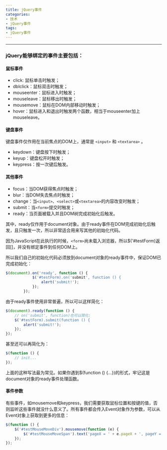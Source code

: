 ```yaml
---
title: jQuery事件
categories:
- 技术
- jQuery事件
tags:
- jQuery事件
---
```


---------------


### jQuery能够绑定的事件主要包括：

#### 鼠标事件
- click: 鼠标单击时触发；
- dblclick：鼠标双击时触发；
- mouseenter：鼠标进入时触发；
- mouseleave：鼠标移出时触发；
- mousemove：鼠标在DOM内部移动时触发；
- hover：鼠标进入和退出时触发两个函数，相当于mouseenter加上mouseleave。

<!--more-->

#### 键盘事件

键盘事件仅作用在当前焦点的DOM上，通常是 `<input>` 和 `<textarea>` 。

- keydown：键盘按下时触发；
- keyup：键盘松开时触发；
- keypress：按一次键后触发。

#### 其他事件
- focus：当DOM获得焦点时触发；
- blur：当DOM失去焦点时触发；
- change：当`<input>`、`<select>`或`<textarea>`的内容改变时触发；
- submit：当`<form>`提交时触发；
- ready：当页面被载入并且DOM树完成初始化后触发。


其中，ready仅作用于document对象。由于ready事件在DOM完成初始化后触发，且只触发一次，所以非常适合用来写其他的初始化代码。

因为JavaScript在此执行的时候，`<form>`尚未载入浏览器，所以$('#testForm)返回[]，并没有绑定事件到任何DOM上。

所以我们自己的初始化代码必须放到document对象的ready事件中，保证DOM已完成初始化：

```javascript
$(document).on('ready', function () {
            $('#testForm).on('submit', function () {
                alert('submit!');
            });
        });
```

由于ready事件使用非常普遍，所以可以这样简化：
```javascript
$(document).ready(function () {
    // on('submit', function)也可以简化:
    $('#testForm).submit(function () {
        alert('submit!');
    });
});
```
甚至还可以再简化为：
```javascript
$(function () {
    // init...
});
```
上面的这种写法最为常见。如果你遇到$(function () {...})的形式，牢记这是document对象的ready事件处理函数。




#### 事件参数

有些事件，如mousemove和keypress，我们需要获取鼠标位置和按键的值，否则监听这些事件就没什么意义了。所有事件都会传入Event对象作为参数，可以从Event对象上获取到更多的信息：
```javascript
$(function () {
    $('#testMouseMoveDiv').mousemove(function (e) {
        $('#testMouseMoveSpan').text('pageX = ' + e.pageX + ', pageY = ' + e.pageY);
    });
});
```